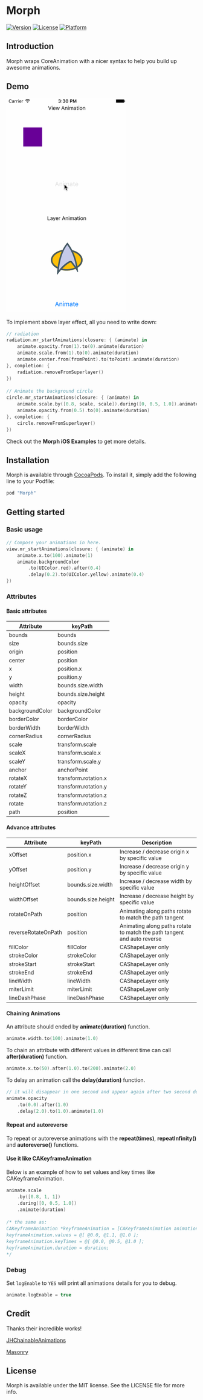 # Morph

[![Version](https://img.shields.io/cocoapods/v/Morph.svg?style=flat)](http://cocoapods.org/pods/Morph) [![License](https://img.shields.io/cocoapods/l/Morph.svg?style=flat)](http://cocoapods.org/pods/Morph) [![Platform](https://img.shields.io/cocoapods/p/Morph.svg?style=flat)](http://cocoapods.org/pods/Morph)

## Introduction

Morph wraps CoreAnimation with a nicer syntax to help you build up awesome animations.

## Demo

![demo](/Resources/demo.gif?raw=true)

To implement above layer effect, all you need to write down:

```swift
// radiation
radiation.mr_startAnimations(closure: { (animate) in
    animate.opacity.from(1).to(0).animate(duration)
    animate.scale.from(1).to(0).animate(duration)
    animate.center.from(fromPoint).to(toPoint).animate(duration)
}, completion: { 
    radiation.removeFromSuperlayer()
})

// Animate the background circle
circle.mr_startAnimations(closure: { (animate) in
    animate.scale.by([0.8, scale, scale]).during([0, 0.5, 1.0]).animate(duration)
    animate.opacity.from(0.5).to(0).animate(duration)
}, completion: { 
    circle.removeFromSuperlayer()
})
```

Check out the __Morph iOS Examples__ to get more details.

## Installation

Morph is available through [CocoaPods](http://cocoapods.org). To install
it, simply add the following line to your Podfile:

```ruby
pod "Morph"
```

## Getting started

### Basic usage

```swift
// Compose your animations in here.
view.mr_startAnimations(closure: { (animate) in
    animate.x.to(100).animate(1)
    animate.backgroundColor
        .to(UIColor.red).after(0.4)
        .delay(0.2).to(UIColor.yellow).animate(0.4)
})
```

### Attributes

#### Basic attributes

| Attribute | keyPath |
|-----------|---------|
| bounds | bounds |
| size | bounds.size |
| origin | position |
| center | position |
| x | position.x |
| y | position.y |
| width | bounds.size.width |
| height | bounds.size.height |
| opacity | opacity |
| backgroundColor | backgroundColor |
| borderColor | borderColor |
| borderWidth | borderWidth |
| cornerRadius | cornerRadius |
| scale | transform.scale |
| scaleX | transform.scale.x |
| scaleY | transform.scale.y |
| anchor | anchorPoint |
| rotateX | transform.rotation.x |
| rotateY | transform.rotation.y |
| rotateZ | transform.rotation.z |
| rotate | transform.rotation.z |
| path | position |

#### Advance attributes

| Attribute | keyPath | Description |
|-----------|---------|-------------|
| xOffset | position.x | Increase / decrease origin x by specific value |
| yOffset | position.y | Increase / decrease origin y by specific value |
| heightOffset | bounds.size.width | Increase / decrease width by specific value |
| widthOffset | bounds.size.height | Increase / decrease height by specific value |
| rotateOnPath | position | Animating along paths rotate to match the path tangent  |
| reverseRotateOnPath | position | Animating along paths rotate to match the path tangent and auto reverse |
| fillColor | fillColor | CAShapeLayer only |
| strokeColor | strokeColor | CAShapeLayer only |
| strokeStart | strokeStart | CAShapeLayer only |
| strokeEnd | strokeEnd | CAShapeLayer only |
| lineWidth | lineWidth | CAShapeLayer only |
| miterLimit | miterLimit | CAShapeLayer only |
| lineDashPhase | lineDashPhase | CAShapeLayer only |

#### Chaining Animations

An attribute should ended by __animate(duration)__ function.

```swift
animate.width.to(100).animate(1.0)
```

To chain an attribute with different values in different time can call __after(duration)__ function.

```swift
animate.x.to(50).after(1.0).to(200).animate(2.0)
```

To delay an animation call the __delay(duration)__ function.

```swift
// it will disappear in one second and appear again after two second delay
animate.opacity
    .to(0.0).after(1.0)
    .delay(2.0).to(1.0).animate(1.0)
```

#### Repeat and autoreverse

To repeat or autoreverse animations with the __repeat(times)__, __repeatInfinity()__ and __autoreverse()__ functions.

#### Use it like CAKeyframeAnimation

Below is an example of how to set values and key times like CAKeyframeAnimation.

```swift
animate.scale
	.by([0.8, 1, 1])
	.during([0, 0.5, 1.0])
	.animate(duration)

/* the same as:
CAKeyframeAnimation *keyframeAnimation = [CAKeyframeAnimation animationWithKeyPath:@"transform.scale"];
keyframeAnimation.values = @[ @0.0, @1.1, @1.0 ];
keyframeAnimation.keyTimes = @[ @0.0, @0.5, @1.0 ];
keyframeAnimation.duration = duration;
*/
```

### Debug

Set ```logEnable``` to ```YES``` will print all animations details for you to debug.

```swift
animate.logEnable = true
```

## Credit

Thanks their incredible works!

[JHChainableAnimations](https://github.com/jhurray/JHChainableAnimations)

[Masonry](https://github.com/SnapKit/Masonry)

## License

Morph is available under the MIT license. See the LICENSE file for more info.
